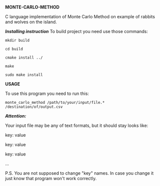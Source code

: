 **MONTE-CARLO-METHOD**





C language implementation of Monte Carlo Method on example of rabbits and wolves
on the island.





***Installing instruction***
To build project you need use those commands:







`mkdir build`

`cd build`

`cmake install ../`


`make`

`sudo make install`

**USAGE**

To use this program you need to run this:

`monte_carlo_method /path/to/your/input/file.* /destination/of/output.csv`

***Attention:***

Your input file may be any of text formats, but it should stay looks like:

key: value

key: value

key: value

...

P.S. You are not supposed to change "key" names. In case you change it just know that program won't work correctly.


